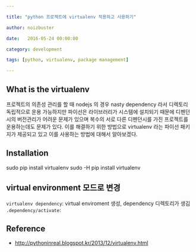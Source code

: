 ```yaml
---

title: "python 프로젝트에 virtualenv 적용하고 사용하기"

author: noizbuster

date:   2016-05-24 00:00:00

category: development

tags: [python, virtualenv, package management]

---
```


## What is the virtualenv
프로젝트의 의존성 관리를 할 때 nodejs 의 경우 nasty dependency 라서 디렉토리 독립적으로 운용 가능하지만 파이선은 라이브러리가 시스템에 설치되기 때문에 디펜던시의 버전관리가 어려운 문제가 있으며 복수의 서로 다른 디펜던시를 가진 프로젝트를 운용하는데도 문제가 있다.
이를 해결하기 위한 방법으로 virtualenv 라는 파이선 패키지가 제공되고 있고 이를 사용하는 방법에 대해서 알아보겠다.

## Installation
sudo pip install virtualenv
sudo -H pip install virtualenv

## virtual environment 모드로 변경
`virtualenv dependency`: virtual enviroment 생성, dependency 디렉토리가 생김
`.dependency/activate`:



## Reference
* http://pythoninreal.blogspot.kr/2013/12/virtualenv.html
